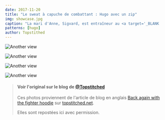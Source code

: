 ```yaml
---
date: 2017-11-20
title: "Le sweat à capuche de combattant : Hugo avec un zip"
img: showcase.jpg
caption: "La mari d'Anne, Sigvard, est entraîneur au <a target='_BLANK' href='http://fighter.org/'>club local de boxe</a>. D'où le nom  <em>sweat à capuche de combattant</em>"
patterns: [hugo]
author: Topstithed
---
```

![Another view](/img/showcase/fighter-hoodie/1.jpg)

![Another view](/img/showcase/fighter-hoodie/2.jpg)
 
![Another view](/img/showcase/fighter-hoodie/3.jpg)

![Another view](/img/showcase/fighter-hoodie/4.jpg)

> #### Voir l'original sur le blog de [@Topstitched](/users/Topstitched)
> Ces photos proviennent de l'article de blog en anglais [Back again with the fighter hoodie](http://www.topstitched.net/?p=1431) 
> sur [topstitched.net](http://www.topstitched.net/).
>
> Elles sont repostées ici avec permission.

